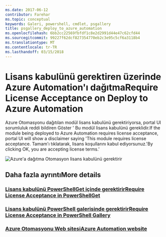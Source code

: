 ```yaml
---
ms.date: 2017-06-12
contributor: Farehar
ms.topic: conceptual
keywords: Galeri, powershell, cmdlet, psgallery
title: psgallery_deploy_to_azure_automation
ms.openlocfilehash: 6bb2cc22569fbfdf1c8e2d2991d44e47c62cfd44
ms.sourcegitcommit: 99227f62dcf827354770eb2c3e95c5cf6a3118b4
ms.translationtype: MT
ms.contentlocale: tr-TR
ms.lasthandoff: 03/15/2018
---
```

<a name="require-license-acceptance-on-deploy-to-azure-automation"></a><span data-ttu-id="141cc-103">Lisans kabulünü gerektiren üzerinde Azure Automation'ı dağıtma</span><span class="sxs-lookup"><span data-stu-id="141cc-103">Require License Acceptance on Deploy to Azure Automation</span></span>
===========================

<span data-ttu-id="141cc-104">Azure Otomasyonu dağıtılan modül lisans kabulünü gerektiriyorsa, portal UI sorumluluk reddi bildiren Göster ' Bu modül lisans kabulünü gereklidir.</span><span class="sxs-lookup"><span data-stu-id="141cc-104">If the module being deployed to Azure Automation requires license acceptance, portal UI will show a disclaimer saying 'This module requires license acceptance.</span></span> <span data-ttu-id="141cc-105">Tamam'ı tıklatarak, lisans koşullarını kabul ediyorsunuz.'</span><span class="sxs-lookup"><span data-stu-id="141cc-105">By clicking OK, you are accepting license terms.'</span></span>


![Azure'a dağıtma Otomasyon lisans kabulünü gerektirir](Images/DeployToAzureAutomationRequireLicenseAcceptanceDisclaimer.png)


## <a name="more-details"></a><span data-ttu-id="141cc-107">Daha fazla ayrıntı</span><span class="sxs-lookup"><span data-stu-id="141cc-107">More details</span></span>
### <a name="require-license-acceptance-in-powershellgetpsgetmodulerequirelicenseacceptancemd"></a>[<span data-ttu-id="141cc-108">Lisans kabulünü PowerShellGet içinde gerektirir</span><span class="sxs-lookup"><span data-stu-id="141cc-108">Require License Acceptance in PowerShellGet</span></span>](../psget/module/RequireLicenseAcceptance.md)
### <a name="require-license-acceptance-in-powershell-gallerypsgalleryrequireslicenseacceptancemd"></a>[<span data-ttu-id="141cc-109">Lisans kabulünü PowerShell galerisinde gerektirir</span><span class="sxs-lookup"><span data-stu-id="141cc-109">Require License Acceptance in PowerShell Gallery</span></span>](psgallery_requires_license_acceptance.md)
### <a name="azure-automation-websitehttpazuremicrosoftcomservicesautomation"></a>[<span data-ttu-id="141cc-110">Azure Otomasyonu Web sitesi</span><span class="sxs-lookup"><span data-stu-id="141cc-110">Azure Automation website</span></span>](http://azure.microsoft.com/services/automation/)

